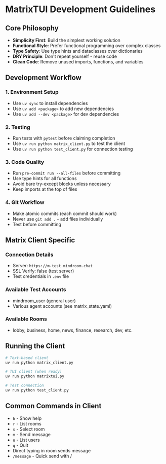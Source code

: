 # MatrixTUI Development Guidelines

## Core Philosophy

- **Simplicity First**: Build the simplest working solution
- **Functional Style**: Prefer functional programming over complex classes
- **Type Safety**: Use type hints and dataclasses over dictionaries
- **DRY Principle**: Don't repeat yourself - reuse code
- **Clean Code**: Remove unused imports, functions, and variables

## Development Workflow

### 1. Environment Setup
- Use `uv sync` to install dependencies
- Use `uv add <package>` to add new dependencies
- Use `uv add --dev <package>` for dev dependencies

### 2. Testing
- Run tests with `pytest` before claiming completion
- Use `uv run python matrix_client.py` to test the client
- Use `uv run python test_client.py` for connection testing

### 3. Code Quality
- Run `pre-commit run --all-files` before committing
- Use type hints for all functions
- Avoid bare try-except blocks unless necessary
- Keep imports at the top of files

### 4. Git Workflow
- Make atomic commits (each commit should work)
- Never use `git add .` - add files individually
- Test before committing

## Matrix Client Specific

### Connection Details
- Server: `https://m-test.mindroom.chat`
- SSL Verify: false (test server)
- Test credentials in `.env` file

### Available Test Accounts
- mindroom_user (general user)
- Various agent accounts (see matrix_state.yaml)

### Available Rooms
- lobby, business, home, news, finance, research, dev, etc.

## Running the Client

```bash
# Text-based client
uv run python matrix_client.py

# TUI client (when ready)
uv run python matrixtui.py

# Test connection
uv run python test_client.py
```

## Common Commands in Client
- `h` - Show help
- `r` - List rooms
- `s` - Select room
- `m` - Send message
- `u` - List users
- `q` - Quit
- Direct typing in room sends message
- `/message` - Quick send with /
